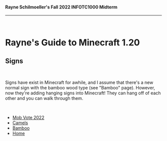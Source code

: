 <html>
  
  <body>
    <h4>Rayne Schilmoeller's Fall 2022 INFOTC1000 Midterm</h4>
    <hr>
    <br>
    <h1>Rayne's Guide to Minecraft 1.20</h1>
    <h2>Signs</h2>
    <br>
    <p>Signs have exist in Minecraft for awhile, and I assume that there's a new normal sign with the bamboo wood type (see "Bamboo" page). However, now they're adding
      hanging signs into Minecraft! They can hang off of each other and you can walk through them.</p>
    <br>
    <ul>
      <li><a href="./mobs.md">Mob Vote 2022</a></li>
      <li><a href="./camels.md">Camels</a></li>
      <li><a href="./bamboo.md">Bamboo</a></li>
      <li><a href="./README.md">Home</a></li>
    </ul>
